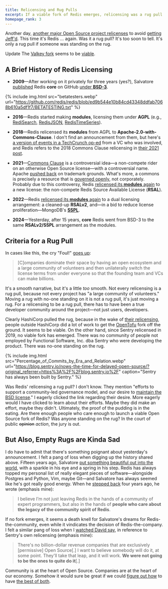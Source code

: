 ```yaml
---
title: Relicensing and Rug Pulls
excerpt: If a viable fork of Redis emerges, relicensing was a rug pull. If not, it wasn't ... and that's kinda sad.
homepage_rank: 3
---
```


Another day, [another major Open Source project
relicenses](https://redis.com/blog/redis-adopts-dual-source-available-licensing/)
to avoid [getting
Jeff'd](https://www.youtube.com/watch?v=XZ3w_jec1v8#t=29m27s). This time it's
Redis ... again. Was it a rug pull? It's too soon to tell. It's only a rug pull
if someone was standing on the rug.

<div class="update">
  <span>Update</span>
  The <a
  href="https://www.linuxfoundation.org/press/linux-foundation-launches-open-source-valkey-community">Valkey
  fork</a> seems to be <a href="https://github.com/valkey-io/valkey">viable</a>.
</div>

## A Brief History of Redis Licensing

- <b>2009</b>—After working on it privately for three years (yes?), Salvatore
  [published](https://github.com/redis/redis/commit/ed9b544e10b84cd43348ddfab7068b610a5df1f7)
  Redis **core** on GitHub [under
  <b>BSD-3</b>](https://github.com/redis/redis/blob/ed9b544e10b84cd43348ddfab7068b610a5df1f7/COPYING).

{% include img.html src="betatesters.webp"
url="https://github.com/redis/redis/blob/ed9b544e10b84cd43348ddfab7068b610a5df1f7/BETATESTING.txt"
%}

- <b>2016</b>—Redis started making **modules**, licensing them under <b>AGPL</b>
  (e.g.,
  [RediSearch](https://github.com/RediSearch/RediSearch/commit/c60925a9268ac9843244ee33c033c4789dd4ce50),
  [RedisJSON](https://github.com/RedisJSON/RedisJSON/commit/6f638aca7df52e884f14b494168462add5366e7a#diff-c693279643b8cd5d248172d9c22cb7cf4ed163a3c98c8a3f69c2717edd3eacb7),
  [RedisTimeSeries](https://github.com/RedisTimeSeries/RedisTimeSeries/commit/7224436f2c0b981f48e9331cea306bea85a01ed7#diff-c693279643b8cd5d248172d9c22cb7cf4ed163a3c98c8a3f69c2717edd3eacb7)).

- <b>2018</b>—Redis relicensed its **modules** from AGPL to
  <b>Apache-2.0-with-Commons-Clause</b>. I don't find an announcement from them,
  but here's [a version of events in a TechCrunch
  op-ed](https://techcrunch.com/2018/09/07/commons-clause-stops-open-source-abuse/#m_-47614634501600442334829)
  from a VC who was involved, and Redis refers to the 2018 Commons Clause
  relicensing in [their 2021
  post](https://redis.com/blog/redis-labs-modules-license-changes/).

- <b>2021</b>—[Commons Clause](https://commonsclause.com/) is a controversial
  idea—a non-compete rider on an otherwise Open Source license—with a controversial name. Apache [pushed
  back](https://www.apache.org/foundation/license-faq.html#mod-license) on
  trademark grounds. What's more, a commons is precisely a resource that is
  [governed openly](https://www.amazon.com/dp/0521405998), not corporately. Probably
  due to this controversy, Redis [relicensed its **modules**
  again](https://redis.com/blog/redis-labs-modules-license-changes/) to a new
  license: the non-compete Redis Source Available License (<b>RSAL</b>).

- <b>2022</b>—Redis [relicensed its **modules**
  again](https://redis.com/blog/rsalv2-sspl-announcement/) to a dual licensing
  arrangement: a cleaned-up <b>RSALv2</b>, and—in a bid to reduce license
  proliferation—MongoDB's
  [<b>SSPL</b>](https://en.wikipedia.org/wiki/Server_Side_Public_License).

- <b>2024</b>—Yesterday, after 15 years, **core** Redis went from BSD-3 to the
  same <b>RSALv2/SSPL</b> arrangement as the modules.

## Criteria for a Rug Pull

In cases like this, the cry "Foul!" [goes
up](https://news.ycombinator.com/item?id=37904640):

> [C]ompanies dominate their space by having an open ecosystem and a large
> community of volunteers and then unilaterally switch the license terms from
> under everyone so that the founding team and VCs can make billions.

It's a smooth narrative, but it's a little _too_ smooth. Not every relicensing
is a rug pull, because not every project has "a large community of volunteers."
Moving a rug with no-one standing on it is not a rug pull, it's just moving a
rug. For a relicensing to be a rug pull, there has to have been a true
developer community around the project—not just users, developers.

Clearly HashiCorp pulled the rug, because in the wake of [their
relicensing](https://www.hashicorp.com/blog/hashicorp-adopts-business-source-license),
people outside HashiCorp did a lot of work to get the
[OpenTofu](https://www.linuxfoundation.org/press/announcing-opentofu) fork off
the ground. It seems to be viable. On the other hand, since Sentry relicensed
in 2019, no viable fork has emerged. There was no community of people not
employed by Functional Software, Inc. dba Sentry who were developing the
product. There was no-one standing on the rug.

{% include img.html src="Percentage_of_Commits_by_Era_and_Relation.webp"
url="https://blog.sentry.io/nows-the-time-for-delayed-open-source/?original_referrer=https%3A%2F%2Fblog.sentry.io%2F" caption="Sentry has always been built by Sentry." %}

Was Redis' relicensing a rug pull? I don't know. They
mention "efforts to support a community-led governance model, and our desire to
[maintain the BSD
license](https://redis.com/blog/redis-license-bsd-will-remain-bsd/)." I
eagerly clicked the link regarding their desire. More eagerly would I have
clicked to learn about their efforts. Maybe they did make an effort,
maybe they didn't. Ultimately, the proof of the pudding is in the eating. Are
there enough people who care enough to launch a viable Open Source fork of
Redis? Was anyone standing on the rug? In the court of public ~~opinion~~
_action_, the jury is out.

## But Also, Empty Rugs are Kinda Sad

I do have to admit that there's something poignant about yesterday's
announcement. I felt a pang of loss when digging up the history shared above.
Fifteen years ago, Salvatore [put something beautiful out into the
world](https://news.ycombinator.com/item?id=35871462), with a sparkle in his
eye and a spring in his step. Redis has always topped my personal list of
really elegant pieces of software—alongside Postgres and Python, Vim, maybe
Git—and Salvatore has always seemed like he's got really good energy. When he
[stepped back](http://antirez.com/news/133) four years ago, he wrote (emphasis
mine):

> I believe I’m not just leaving Redis in the hands of a community of expert
> programmers, but also in the hands of **people who care about the legacy of the
> community spirit of Redis**.

If no fork emerges, it seems a death knell for Salvatore's dreams for
Redis-the-community, even while it vindicates the decision of
Redis-the-company. I felt a similar pang of loss when I [watched David
say](https://www.youtube.com/watch?v=MYoipcYW_Qk&t=1713s), in reference to
Sentry's own relicensing (emphasis mine):

> There's no billion-dollar revenue companies that are exclusively [permissive]
> Open Source[.] I want to believe somebody will do it, at some point. They'll
> take that leap, and it will work. **We were not going to be the ones to
> quite do it**[.]

Community is at the heart of Open Source. Companies are at the heart of our
economy. Somehow it would sure be great if we could [figure out
how](https://gratipay.news/the-second-open-company-4cbab7ca1a47) to have
[the best of
both](https://blog.gittip.com/post/25215503687/corporations-and-open-ones/).
